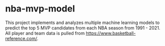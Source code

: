 # nba-mvp-model

This project implements and analyzes multiple machine learning models to predict the top 5 MVP candidates from each NBA season from 1991 - 2021. All player and team data is pulled from https://www.basketball-reference.com/.
